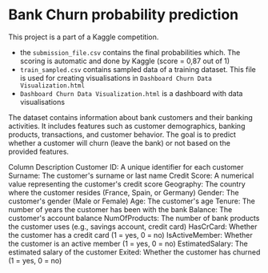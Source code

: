 # Bank Churn probability prediction
This project is a part of a Kaggle competition.
- the `submission_file.csv` contains the final probabilities which. The scoring is automatic and done by Kaggle (score = 0,87 out of 1)
- `train_sampled.csv` contains sampled data of a training dataset. This file is used for creating visualisations in `Dashboard Churn Data Visualization.html`
- `Dashboard Churn Data Visualization.html` is a dashboard with data visualisations

The dataset contains information about bank customers and their banking activities. It includes features such as customer demographics, banking products, transactions, and customer behavior. The goal is to predict whether a customer will churn (leave the bank) or not based on the provided features.

Column Description
Customer ID: A unique identifier for each customer
Surname: The customer's surname or last name
Credit Score: A numerical value representing the customer's credit score
Geography: The country where the customer resides (France, Spain, or Germany)
Gender: The customer's gender (Male or Female)
Age: The customer's age
Tenure: The number of years the customer has been with the bank
Balance: The customer's account balance
NumOfProducts: The number of bank products the customer uses (e.g., savings account, credit card)
HasCrCard: Whether the customer has a credit card (1 = yes, 0 = no)
IsActiveMember: Whether the customer is an active member (1 = yes, 0 = no)
EstimatedSalary: The estimated salary of the customer
Exited: Whether the customer has churned (1 = yes, 0 = no)
